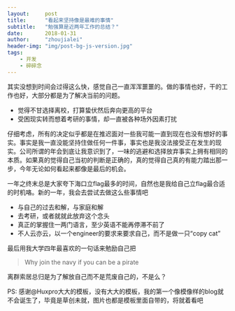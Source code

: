 ```yaml
---
layout:     post
title:      "看起来坚持像是最难的事情"
subtitle:   "勉强算是近两年工作的总结？"
date:       2018-01-31
author:     "zhoujialei"
header-img: "img/post-bg-js-version.jpg"
tags:
    - 开发
    - 碎碎念
---
```


其实没想到时间会过得这么快，感觉自己一直浑浑噩噩的。做的事情也好，干的工作也好，大部分都是为了解决当前的问题。

* 觉得不甘选择离校，打算蛰伏然后奔向更高的平台
* 受困现实转而想着考研的事情，却一直被各种场外因素打扰

仔细考虑，所有的决定似乎都是在推迟面对一些我可能一直到现在也没有想好的事实。事实是我一直没能坚持住做任何一件事，事实也是我没法接受正在发生的现实。公司所谓的年会到底让我意识到了，一味的逃避和选择放弃事实上拥有相同的本质。如果真的觉得自己当初的判断是正确的，真的觉得自己真的有能力踏出那一步，今年无论如何看起来都像是最后的机会。

一年之终末总是大家夸下海口立flag最多的时间，自然也是我给自己立flag最合适的时机咯。新的一年，我会去尝试去做这么些事情吧

* 与自己的过去和解，与家庭和解
* 去考研，或者就就此放弃这个念头
* 真正的掌握住一两门语言，至少英语不能再停滞不前了
* 不人云亦云，以一个engineer的要求来要求自己，而不是做一只“copy cat”

最后用我大学四年最喜欢的一句话来勉励自己把

> Why join the navy if you can be a pirate

离群索居总归是为了解放自己而不是荒废自己的，不是么？

PS: 感谢@Huxpro大大的模板，没有大大的模板，我的第一个像模像样的blog就不会诞生了，毕竟是草创未就，图片也都是模板里面自带的，将就着看吧

